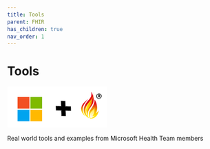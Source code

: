 ```yaml
---
title: Tools
parent: FHIR
has_children: true
nav_order: 1
---
```


# Tools

![Microsoft and FHIR](/assets/images/msft-fhir.png)

Real world tools and examples from Microsoft Health Team members
